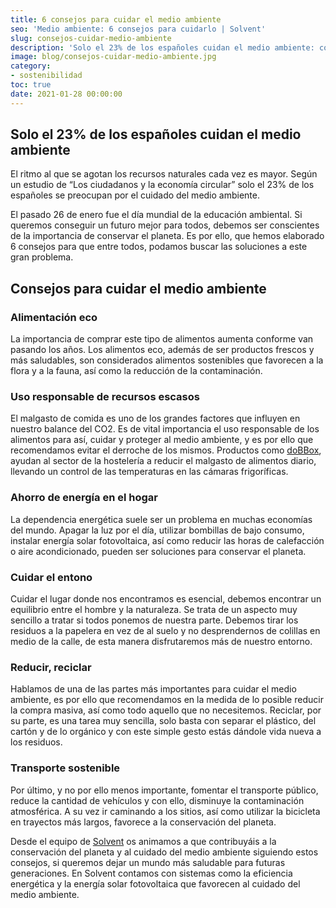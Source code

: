 ```yaml
---
title: 6 consejos para cuidar el medio ambiente
seo: 'Medio ambiente: 6 consejos para cuidarlo | Solvent'
slug: consejos-cuidar-medio-ambiente
description: 'Solo el 23% de los españoles cuidan el medio ambiente: consejos para conseguir aumentarlo. ¿Quieres formar parte de ese porcentaje?'
image: blog/consejos-cuidar-medio-ambiente.jpg
category:
- sostenibilidad
toc: true
date: 2021-01-28 00:00:00
---
```

## Solo el 23% de los españoles cuidan el medio ambiente

El ritmo al que se agotan los recursos naturales cada vez es mayor. Según un estudio de “Los ciudadanos y la economía circular” solo el 23% de los españoles se preocupan por el cuidado del medio ambiente.

El pasado 26 de enero fue el día mundial de la educación ambiental. Si queremos conseguir un futuro mejor para todos, debemos ser conscientes de la importancia de conservar el planeta. Es por ello, que hemos elaborado 6 consejos para que entre todos, podamos buscar las soluciones a este gran problema.

## Consejos para cuidar el medio ambiente

### Alimentación eco

La importancia de comprar este tipo de alimentos aumenta conforme van pasando los años. Los alimentos eco, además de ser productos frescos y más saludables, son considerados alimentos sostenibles que favorecen a la flora y a la fauna, así como la reducción de la contaminación.

### Uso responsable de recursos escasos

El malgasto de comida es uno de los grandes factores que influyen en nuestro balance del CO2. Es de vital importancia el uso responsable de los alimentos para así, cuidar y proteger al medio ambiente, y es por ello que recomendamos evitar el derroche de los mismos. Productos como [doBBox](https://dobbox.com/), ayudan al sector de la hostelería a reducir el malgasto de alimentos diario, llevando un control de las temperaturas en las cámaras frigoríficas.

### Ahorro de energía en el hogar

La dependencia energética suele ser un problema en muchas economías del mundo. Apagar la luz por el día, utilizar bombillas de bajo consumo, instalar energía solar fotovoltaica, así como reducir las horas de calefacción o aire acondicionado, pueden ser soluciones para conservar el planeta.

### Cuidar el entono

Cuidar el lugar donde nos encontramos es esencial, debemos encontrar un equilibrio entre el hombre y la naturaleza. Se trata de un aspecto muy sencillo a tratar si todos ponemos de nuestra parte. Debemos tirar los residuos a la papelera en vez de al suelo y no desprendernos de colillas en medio de la calle, de esta manera disfrutaremos más de nuestro entorno.

### Reducir, reciclar

Hablamos de una de las partes más importantes para cuidar el medio ambiente, es por ello que recomendamos en la medida de lo posible reducir la compra masiva, así como todo aquello que no necesitemos. Reciclar, por su parte, es una tarea muy sencilla, solo basta con separar el plástico, del cartón y de lo orgánico y con este simple gesto estás dándole vida nueva a los residuos.

### Transporte sostenible

Por último, y no por ello menos importante, fomentar el transporte público, reduce la cantidad de vehículos y con ello, disminuye la contaminación atmosférica. A su vez ir caminando a los sitios, así como utilizar la bicicleta en trayectos más largos, favorece a la conservación del planeta.

Desde el equipo de [Solvent](/) os animamos a que contribuyáis a la conservación del planeta y al cuidado del medio ambiente siguiendo estos consejos, si queremos dejar un mundo más saludable para futuras generaciones. En Solvent contamos con sistemas como la eficiencia energética y la energía solar fotovoltaica que favorecen al cuidado del medio ambiente.
